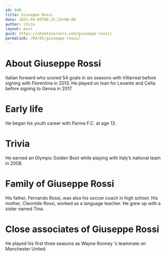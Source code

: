 ```yaml
---
id: 648
title: Giuseppe Rossi
date: 2021-04-05T00:25:32+00:00
author: chito
layout: post
guid: https://ukdataservers.com/giuseppe-rossi/
permalink: /04/05/giuseppe-rossi/
---
```




  
  
#  About Giuseppe Rossi
                  
                  
                  
Italian forward who scored 54 goals in six seasons with Villarreal before signing with Florentina in 2013. He played on loan for Levante and Celta before signing to Genoa in 2017.
                  
                
                
                
# Early life
                  
                  
                  
He began his youth career with Parma F.C. at age 13.
                  
                
                
                
# Trivia
                  
                  
                  
He earned an Olympic Golden Boot while playing with Italy&#8217;s national team in 2008.
                  
                
                
                
# Family of Giuseppe Rossi
                  
                  
                  
His father, Fernando Rossi, was also his soccer coach in high school. His mother, Cleonilde Rossi, worked as a language teacher. He grew up with a sister named Tina.
                  
                
                
                
# Close associates of Giuseppe Rossi
                  
                  
                  
He played his first three seasons as Wayne Rooney &#8216;s teammate on Manchester United.
                  
                
              
            
          
          
          
    
    
  
